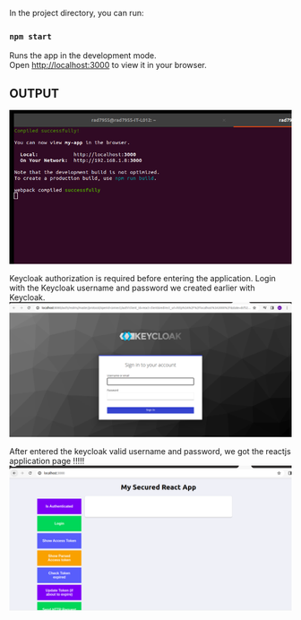 In the project directory, you can run:

### `npm start`

Runs the app in the development mode.\
Open [http://localhost:3000](http://localhost:3000) to view it in your browser.

OUTPUT
--------
![Alt text](image.png)

Keycloak authorization is required before entering the application. Login with the Keycloak username and password we created earlier with Keycloak.
![Alt text](image-1.png)

After entered the keycloak valid username and password, we got the reactjs application page !!!!!
![Alt text](image-2.png)
